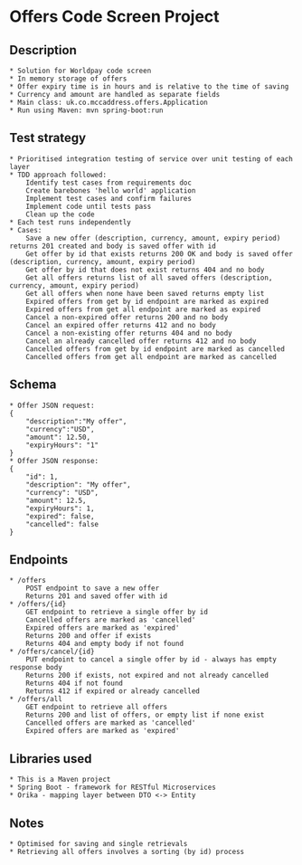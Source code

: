 # Offers Code Screen Project

## Description
    * Solution for Worldpay code screen
    * In memory storage of offers
    * Offer expiry time is in hours and is relative to the time of saving
    * Currency and amount are handled as separate fields
    * Main class: uk.co.mccaddress.offers.Application
    * Run using Maven: mvn spring-boot:run


## Test strategy
    * Prioritised integration testing of service over unit testing of each layer
    * TDD approach followed:
        Identify test cases from requirements doc
        Create barebones 'hello world' application
        Implement test cases and confirm failures
        Implement code until tests pass
        Clean up the code
    * Each test runs independently
    * Cases:
        Save a new offer (description, currency, amount, expiry period) returns 201 created and body is saved offer with id
        Get offer by id that exists returns 200 OK and body is saved offer (description, currency, amount, expiry period)
        Get offer by id that does not exist returns 404 and no body
        Get all offers returns list of all saved offers (description, currency, amount, expiry period)
        Get all offers when none have been saved returns empty list
        Expired offers from get by id endpoint are marked as expired
        Expired offers from get all endpoint are marked as expired
        Cancel a non-expired offer returns 200 and no body
        Cancel an expired offer returns 412 and no body
        Cancel a non-existing offer returns 404 and no body
        Cancel an already cancelled offer returns 412 and no body
        Cancelled offers from get by id endpoint are marked as cancelled
        Cancelled offers from get all endpoint are marked as cancelled


## Schema
    * Offer JSON request:
    {
        "description":"My offer",
        "currency":"USD",
        "amount": 12.50,
        "expiryHours": "1"
    }
    * Offer JSON response:
    {
        "id": 1,
        "description": "My offer",
        "currency": "USD",
        "amount": 12.5,
        "expiryHours": 1,
        "expired": false,
        "cancelled": false
    }
    

## Endpoints
    * /offers
        POST endpoint to save a new offer
        Returns 201 and saved offer with id
    * /offers/{id}
        GET endpoint to retrieve a single offer by id
        Cancelled offers are marked as 'cancelled'
        Expired offers are marked as 'expired'
        Returns 200 and offer if exists
        Returns 404 and empty body if not found
    * /offers/cancel/{id}
        PUT endpoint to cancel a single offer by id - always has empty response body
        Returns 200 if exists, not expired and not already cancelled
        Returns 404 if not found
        Returns 412 if expired or already cancelled
    * /offers/all
        GET endpoint to retrieve all offers
        Returns 200 and list of offers, or empty list if none exist
        Cancelled offers are marked as 'cancelled'
        Expired offers are marked as 'expired'


## Libraries used
    * This is a Maven project
    * Spring Boot - framework for RESTful Microservices
    * Orika - mapping layer between DTO <-> Entity


## Notes
    * Optimised for saving and single retrievals
    * Retrieving all offers involves a sorting (by id) process
